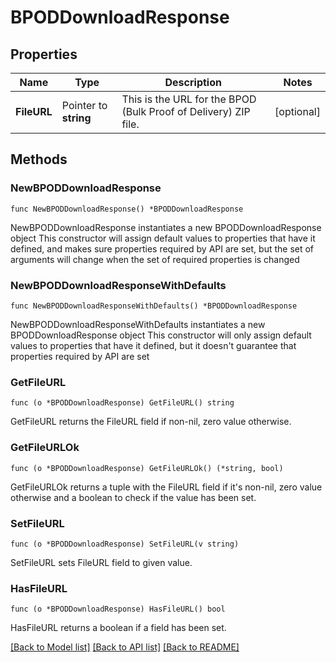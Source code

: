# BPODDownloadResponse

## Properties

Name | Type | Description | Notes
------------ | ------------- | ------------- | -------------
**FileURL** | Pointer to **string** | This is the URL for the BPOD (Bulk Proof of Delivery) ZIP file. | [optional] 

## Methods

### NewBPODDownloadResponse

`func NewBPODDownloadResponse() *BPODDownloadResponse`

NewBPODDownloadResponse instantiates a new BPODDownloadResponse object
This constructor will assign default values to properties that have it defined,
and makes sure properties required by API are set, but the set of arguments
will change when the set of required properties is changed

### NewBPODDownloadResponseWithDefaults

`func NewBPODDownloadResponseWithDefaults() *BPODDownloadResponse`

NewBPODDownloadResponseWithDefaults instantiates a new BPODDownloadResponse object
This constructor will only assign default values to properties that have it defined,
but it doesn't guarantee that properties required by API are set

### GetFileURL

`func (o *BPODDownloadResponse) GetFileURL() string`

GetFileURL returns the FileURL field if non-nil, zero value otherwise.

### GetFileURLOk

`func (o *BPODDownloadResponse) GetFileURLOk() (*string, bool)`

GetFileURLOk returns a tuple with the FileURL field if it's non-nil, zero value otherwise
and a boolean to check if the value has been set.

### SetFileURL

`func (o *BPODDownloadResponse) SetFileURL(v string)`

SetFileURL sets FileURL field to given value.

### HasFileURL

`func (o *BPODDownloadResponse) HasFileURL() bool`

HasFileURL returns a boolean if a field has been set.


[[Back to Model list]](../README.md#documentation-for-models) [[Back to API list]](../README.md#documentation-for-api-endpoints) [[Back to README]](../README.md)



